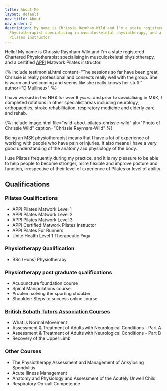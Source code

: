 ```yaml
---
title: About Me
layout: default
nav_title: About
nav_order: 2
description: My name is Chrissie Raynham-Wild and I'm a state registered Chartered
  Physiotherapist specialising in musculoskeletal physiotherapy, and a certified APPI  Matwork
  Pilates instructor.
---
```


Hello! My name is Chrissie Raynham-Wild and I'm a state registered Chartered Physiotherapist specialising in musculoskeletal physiotherapy, and a certified [<abbr title="The Australian Physiotherapy & Pilates Institute">APPI</abbr>][1] Matwork Pilates instructor.

{% include testimonial.html
    content="The sessions so far have been great, Chrissie is really professional and connects really well with the group. She is warm and welcoming and seems like she really knows her stuff."
    author="D Mullineux" %}

I have worked in the NHS for over 8 years, and prior to specialising in MSK, I completed rotations in other specialist areas including neurology, orthopaedics, stroke rehabilitation, respiratory medicine and elderly care and rehab.

{% include image.html
    file="wild-about-pilates-chrissie-wild"
    alt="Photo of Chrissie Wild"
    caption="Chrissie Raynham-Wild"
%}

Being an MSK physiotherapist means that I have a lot of experience of working with people who have pain or injuries. It also means I have a very good understanding of the anatomy and physiology of the body.

I use Pilates frequently during my practice, and it is my pleasure to be able to help people to become stronger, more flexible and improve posture and function, irrespective of their level of experience of Pilates or level of ability.

## Qualifications

### Pilates Qualifications

* APPI Pilates Matwork Level 1
* APPI Pilates Matwork Level 2
* APPI Pilates Matwork Level 3
* APPI Certified Matwork Pilates Instructor
* APPI Pilates For Runners
* Unite Health Level 1 Therapeutic Yoga

### Physiotherapy Qualification

* BSc (Hons) Physiotherapy

### Physiotherapy post graduate qualifications

* Acupuncture foundation course
* Spinal Manipulations course
* Problem solving the sporting shoulder
* Shoulder: Steps to success online course

### [British Bobath Tutors Association Courses][2]

* What is Normal Movement
* Assessment & Treatment of Adults with Neurological Conditions - Part A
* Assessment & Treatment of Adults with Neurological Conditions - Part B
* Recovery of the Upper Limb

### Other Courses

* The Physiotherapy Assessment and Management of Ankylosing Spondylitis
* Acute Illness Management
* Anatomy and Physiology and Assessment of the Acutely Unwell Child
* Respiratory On-call Competence

[1]: https://www.appihealthgroup.com/Community/Instructors-directory/Christine-Raynham-Wild-Fully-Certified
[2]: https://www.bbta.org.uk/
